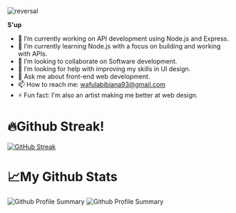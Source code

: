 ![reversal](https://capsule-render.vercel.app/api?height=200&type=waving&text=To%20understand%20recursion,%20you%20must%20first%20understand%20recursion...&fontAlignY=35&fontSize=25&theme=tokyonight)

**S'up**

- 🔭 I’m currently working on API development using Node.js and Express.
- 🌱 I’m currently learning Node.js with a focus on building and working with APIs.
- 👯 I’m looking to collaborate on Software development.
- 🤔 I’m looking for help with improving my skills in UI design.
- 💬 Ask me about front-end web development.
- 📫 How to reach me: wafulabibiana93@gmail.com
- ⚡ Fun fact: I'm also an artist making me better at web design.

# 🔥Github Streak!

  
 [![GitHub Streak](https://streak-stats.demolab.com?user=Sam20B&theme=tokyonight)](https://git.io/streak-stats)

# 📈My Github Stats

![Github Profile Summary](http://github-profile-summary-cards.vercel.app/api/cards/most-commit-language?username=Sam20B&theme=tokyonight&exclude=html)           ![Github Profile Summary](http://github-profile-summary-cards.vercel.app/api/cards/productive-time?username=Sam20B&theme=tokyonight&utcOffset=+03)
